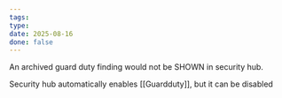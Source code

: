 ```yaml
---
tags: 
type: 
date: 2025-08-16
done: false
---
```

An archived guard duty finding would not be SHOWN in security hub.

Security hub automatically enables [[Guardduty]], but it can be disabled